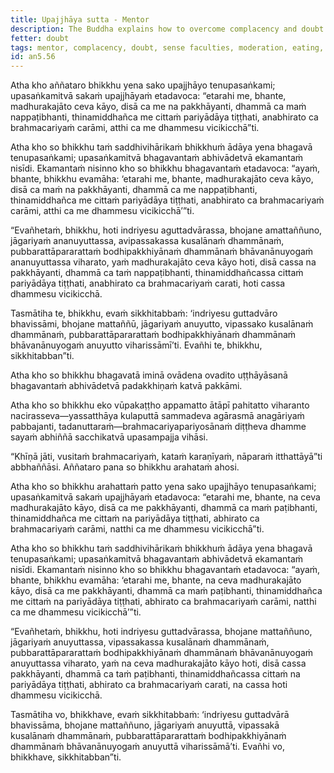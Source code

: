 ```yaml
---
title: Upajjhāya sutta - Mentor
description: The Buddha explains how to overcome complacency and doubt by guarding the sense faculties, applying moderation in eating, being dedicated to wakefulness, developing insight into wholesome qualities, and engaging in the development of the awakening factors during the first and last watch of the night.
fetter: doubt
tags: mentor, complacency, doubt, sense faculties, moderation, eating, wakefulness, insight, wholesome qualities, awakening factors, an, an5
id: an5.56
---
```


Atha kho aññataro bhikkhu yena sako upajjhāyo tenupasaṅkami; upasaṅkamitvā sakaṁ upajjhāyaṁ etadavoca: “etarahi me, bhante, madhurakajāto ceva kāyo, disā ca me na pakkhāyanti, dhammā ca maṁ nappaṭibhanti, thinamiddhañca me cittaṁ pariyādāya tiṭṭhati, anabhirato ca brahmacariyaṁ carāmi, atthi ca me dhammesu vicikicchā”ti.

Atha kho so bhikkhu taṁ saddhivihārikaṁ bhikkhuṁ ādāya yena bhagavā tenupasaṅkami; upasaṅkamitvā bhagavantaṁ abhivādetvā ekamantaṁ nisīdi. Ekamantaṁ nisinno kho so bhikkhu bhagavantaṁ etadavoca: “ayaṁ, bhante, bhikkhu evamāha: ‘etarahi me, bhante, madhurakajāto ceva kāyo, disā ca maṁ na pakkhāyanti, dhammā ca me nappaṭibhanti, thinamiddhañca me cittaṁ pariyādāya tiṭṭhati, anabhirato ca brahmacariyaṁ carāmi, atthi ca me dhammesu vicikicchā’”ti.

“Evañhetaṁ, bhikkhu, hoti indriyesu aguttadvārassa, bhojane amattaññuno, jāgariyaṁ ananuyuttassa, avipassakassa kusalānaṁ dhammānaṁ, pubbarattāpararattaṁ bodhipakkhiyānaṁ dhammānaṁ bhāvanānuyogaṁ ananuyuttassa viharato, yaṁ madhurakajāto ceva kāyo hoti, disā cassa na pakkhāyanti, dhammā ca taṁ nappaṭibhanti, thinamiddhañcassa cittaṁ pariyādāya tiṭṭhati, anabhirato ca brahmacariyaṁ carati, hoti cassa dhammesu vicikicchā.

Tasmātiha te, bhikkhu, evaṁ sikkhitabbaṁ: ‘indriyesu guttadvāro bhavissāmi, bhojane mattaññū, jāgariyaṁ anuyutto, vipassako kusalānaṁ dhammānaṁ, pubbarattāpararattaṁ bodhipakkhiyānaṁ dhammānaṁ bhāvanānuyogaṁ anuyutto viharissāmī’ti. Evañhi te, bhikkhu, sikkhitabban”ti.

Atha kho so bhikkhu bhagavatā iminā ovādena ovadito uṭṭhāyāsanā bhagavantaṁ abhivādetvā padakkhiṇaṁ katvā pakkāmi.

Atha kho so bhikkhu eko vūpakaṭṭho appamatto ātāpī pahitatto viharanto nacirasseva—yassatthāya kulaputtā sammadeva agārasmā anagāriyaṁ pabbajanti, tadanuttaraṁ—brahmacariyapariyosānaṁ diṭṭheva dhamme sayaṁ abhiññā sacchikatvā upasampajja vihāsi.

“Khīṇā jāti, vusitaṁ brahmacariyaṁ, kataṁ karaṇīyaṁ, nāparaṁ itthattāyā”ti abbhaññāsi. Aññataro pana so bhikkhu arahataṁ ahosi.

Atha kho so bhikkhu arahattaṁ patto yena sako upajjhāyo tenupasaṅkami; upasaṅkamitvā sakaṁ upajjhāyaṁ etadavoca: “etarahi me, bhante, na ceva madhurakajāto kāyo, disā ca me pakkhāyanti, dhammā ca maṁ paṭibhanti, thinamiddhañca me cittaṁ na pariyādāya tiṭṭhati, abhirato ca brahmacariyaṁ carāmi, natthi ca me dhammesu vicikicchā”ti.

Atha kho so bhikkhu taṁ saddhivihārikaṁ bhikkhuṁ ādāya yena bhagavā tenupasaṅkami; upasaṅkamitvā bhagavantaṁ abhivādetvā ekamantaṁ nisīdi. Ekamantaṁ nisinno kho so bhikkhu bhagavantaṁ etadavoca: “ayaṁ, bhante, bhikkhu evamāha: ‘etarahi me, bhante, na ceva madhurakajāto kāyo, disā ca me pakkhāyanti, dhammā ca maṁ paṭibhanti, thinamiddhañca me cittaṁ na pariyādāya tiṭṭhati, abhirato ca brahmacariyaṁ carāmi, natthi ca me dhammesu vicikicchā’”ti.

“Evañhetaṁ, bhikkhu, hoti indriyesu guttadvārassa, bhojane mattaññuno, jāgariyaṁ anuyuttassa, vipassakassa kusalānaṁ dhammānaṁ, pubbarattāpararattaṁ bodhipakkhiyānaṁ dhammānaṁ bhāvanānuyogaṁ anuyuttassa viharato, yaṁ na ceva madhurakajāto kāyo hoti, disā cassa pakkhāyanti, dhammā ca taṁ paṭibhanti, thinamiddhañcassa cittaṁ na pariyādāya tiṭṭhati, abhirato ca brahmacariyaṁ carati, na cassa hoti dhammesu vicikicchā.

Tasmātiha vo, bhikkhave, evaṁ sikkhitabbaṁ: ‘indriyesu guttadvārā bhavissāma, bhojane mattaññuno, jāgariyaṁ anuyuttā, vipassakā kusalānaṁ dhammānaṁ, pubbarattāpararattaṁ bodhipakkhiyānaṁ dhammānaṁ bhāvanānuyogaṁ anuyuttā viharissāmā’ti. Evañhi vo, bhikkhave, sikkhitabban”ti.
